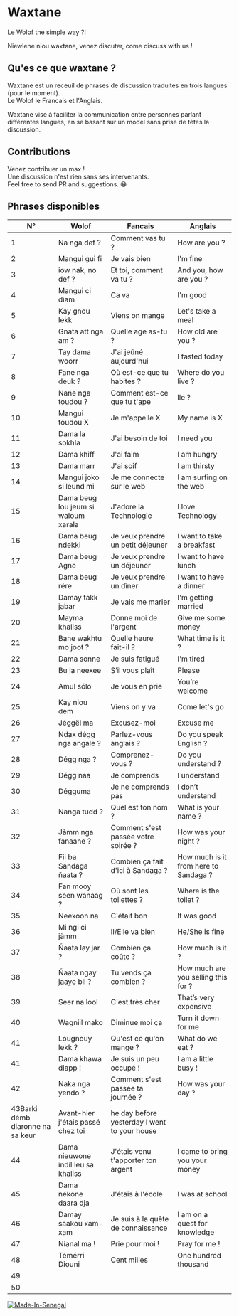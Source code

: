 # Waxtane

Le Wolof the simple way ?!

Niewlene niou waxtane, venez discuter, come discuss with us !

## Qu'es ce que waxtane ?

Waxtane est un receuil de phrases de discussion traduites en trois langues (pour le moment).  
Le Wolof le Francais et l'Anglais.

Waxtane vise à faciliter la communication entre personnes parlant différentes langues, en se basant sur un model sans prise de têtes la discussion.  

## Contributions

Venez contribuer un max !  
Une discussion n'est rien sans ses intervenants.  
Feel free to send PR and suggestions. 😁

## Phrases disponibles
| N°                               | Wolof                               | Fancais                                                             | Anglais                                 |
| -------------------------------- | ----------------------------------- | ------------------------------------------------------------------- | --------------------------------------- |
| 1                                | Na nga def ?                        | Comment vas tu ?                                                    | How are you ?                           |
| 2                                | Mangui gui fi                       | Je vais bien                                                        | I&#039;m fine                                |
| 3                                | iow nak, no def ?                   | Et toi, comment va tu ?                                             | And you, how are you ?                  |
| 4                                | Mangui ci diam                      | Ca va                                                               | I&#039;m good                                |
| 5                                | Kay gnou lekk                       | Viens on mange                                                      | Let&#039;s take a meal                       |
| 6                                | Gnata att nga am ?                  | Quelle age as-tu ?                                                  | How old are you ?                       |
| 7                                | Tay dama woorr                      | J&#039;ai jeûné aujourd&#039;hui                                              | I fasted today                          |
| 8                                | Fane nga deuk ?                     | Où est-ce que tu habites ?                                          | Where do you live ?                     |
| 9                                | Nane nga toudou ?                   | Comment est-ce que tu t&#039;ape                                         | lle ? | What&#039;s your name ?              |
| 10                               | Mangui toudou X                     | Je m&#039;appelle X                                                      | My name is X                            |
| 11                               | Dama la sokhla                      | J&#039;ai besoin de toi                                                  | I need you                              |
| 12                               | Dama khiff                          | J&#039;ai faim                                                           | I am hungry                             |
| 13                               | Dama marr                           | J&#039;ai soif                                                           | I am thirsty                            |
| 14                               | Mangui joko si leund mi             | Je me connecte sur le web                                           | I am surfing on the web                 |
| 15                               | Dama beug lou jeum si waloum xarala | J&#039;adore la Technologie                                              | I love Technology                       |
| 16                               | Dama beug ndekki                    | Je veux prendre un petit déjeuner                                   | I want to take a breakfast              |
| 17                               | Dama beug Agne                      | Je veux prendre un déjeuner                                         | I want to have lunch                    |
| 18                               | Dama beug rére                      | Je veux prendre un dîner                                            | I want to have a dinner                 |
| 19                               | Damay takk jabar                    | Je vais me marier                                                   | I&#039;m getting married                     |
| 20                               | Mayma khaliss                       | Donne moi de l&#039;argent                                               | Give me some money                      |
| 21                               | Bane wakhtu mo joot ?               | Quelle heure fait-il ?                                              | What time is it ?                       |
| 22                               | Dama sonne                          | Je suis fatigué                                                     | I&#039;m tired                               |
| 23                               | Bu la neexee                        | S’il vous plaît                                                     | Please                                  |
| 24                               | Amul sólo                           | Je vous en prie                                                     | You’re welcome                          |
| 25                               | Kay niou dem                        | Viens on y va                                                       | Come let&#039;s go                           |
| 26                               | Jéggël ma                           | Excusez-moi                                                         | Excuse me                               |
| 27                               | Ndax dégg nga angale ?              | Parlez-vous anglais ?                                               | Do you speak English ?                  |
| 28                               | Dégg nga ?                          | Comprenez-vous ?                                                    | Do you understand ?                     |
| 29                               | Dégg naa                            | Je comprends                                                        | I understand                            |
| 30                               | Dégguma                             | Je ne comprends pas                                                 | I don’t understand                      |
| 31                               | Nanga tudd ?                        | Quel est ton nom ?                                                  | What is your name ?                     |
| 32                               | Jàmm nga fanaane ?                  | Comment s&#039;est passée votre soirée ?                                 | How was your night ?                    |
| 33                               | Fii ba Sandaga ñaata ?              | Combien ça fait d&#039;ici à Sandaga ?                                   | How much is it from here to Sandaga ?   |
| 34                               | Fan mooy seen wanaag ?              | Où sont les toilettes ?                                             | Where is the toilet ?                   |
| 35                               | Neexoon na                          | C&#039;était bon                                                         | It was good                             |
| 36                               | Mi ngi ci jàmm                      | Il/Elle va bien                                                     | He/She is fine                          |
| 37                               | Ñaata lay jar ?                     | Combien ça coûte ?                                                  | How much is it ?                        |
| 38                               | Ñaata ngay jaaye bii ?              | Tu vends ça combien ?                                               | How much are you selling this for ?     |
| 39                               | Seer na lool                        | C&#039;est très cher                                                     | That’s very expensive                   |
| 40                               | Wagniil mako                        | Diminue moi ça                                                      | Turn it down for me                     |
| 41                               | Lougnouy lekk ?                     |  Qu&#039;est ce qu&#039;on mange ?                                            |  What do we eat ?                       |
| 41                               | Dama khawa diapp !                  | Je suis un peu occupé !                                             | I am a little busy !                    |
| 42                               | Naka nga yendo ?                    | Comment s&#039;est passée ta journée ?                                   | How was your day ?                      |
| 43Barki démb diaronne na sa keur | Avant-hier j&#039;étais passé chez toi   | he day before yesterday I went to your house                        |
| 44                               | Dama nieuwone indil leu sa khaliss  | J&#039;étais venu t&#039;apporter ton argent                                  | I came to bring you your money          |
| 45                               | Dama nékone daara dja               | J&#039;étais à l&#039;école                                                   | I was at school                         |
| 46                               | Damay saakou xam-xam                | Je suis à la quête de connaissance  | I am on a quest for knowledge |
| 47                               | Nianal ma !                         | Prie pour moi !                                                     | Pray for me !                           |
| 48                               | Témérri Diouni                      | Cent milles                                                         | One hundred thousand                  | |
| 49                               |                                     |                                                                     |                                         |
| 50                               |                                     |                                                                     |                                         |


[![Made-In-Senegal](https://github.com/GalsenDev221/made.in.senegal/blob/master/assets/badge.svg)](https://github.com/GalsenDev221/made.in.senegal)
